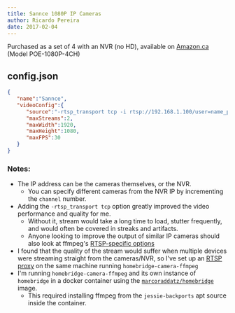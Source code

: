 ```yaml
---
title: Sannce 1080P IP Cameras
author: Ricardo Pereira
date: 2017-02-04
---
```

Purchased as a set of 4 with an NVR (no HD), available on [Amazon.ca](https://www.amazon.ca/gp/product/B01ABRSM8S/ref=oh_aui_detailpage_o09_s00?ie=UTF8&psc=1) (Model POE-1080P-4CH)

## config.json

```json
{
   "name":"Sannce",
   "videoConfig":{
      "source":"-rtsp_transport tcp -i rtsp://192.168.1.100/user=name_password=pass_channel=1_stream=0.sdp?real_stream",
      "maxStreams":2,
      "maxWidth":1920,
      "maxHeight":1080,
      "maxFPS":30
   }
}
```

### Notes:

- The IP address can be the cameras themselves, or the NVR.
	- You can specify different cameras from the NVR IP by incrementing the `channel` number.
- Adding the `-rtsp_transport tcp` option greatly improved the video performance and quality for me.
	- Without it, stream would take a long time to load, stutter frequently, and would often be covered in streaks and artifacts.
	- Anyone looking to improve the output of similar IP cameras should also look at ffmpeg's [RTSP-specific options](http://ffmpeg.org/ffmpeg-protocols.html#rtsp)
- I found that the quality of the stream would suffer when multiple devices were streaming straight from the cameras/NVR, so I've set up an [RTSP proxy](http://www.live555.com/proxyServer/) on the same machine running `homebridge-camera-ffmpeg`
- I'm running `homebridge-camera-ffmpeg` and its own instance of `homebridge` in a docker container using the [`marcoraddatz/homebridge`](https://hub.docker.com/r/marcoraddatz/homebridge/) image.
	- This required installing ffmpeg from the `jessie-backports` apt source inside the container.
